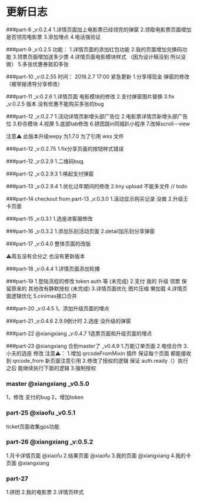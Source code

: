 # 更新日志
###part-8 _v:0.2.4
1.详情页面加上电影票已经领完的弹窗
2.领取电影票页面增加是否领完电影票
3.添加埋点
4.电话强验证

###part-9 _v:0.2.5
功能：
1.详情页面的添加红包功能
2.我的页面增加兑换码功能
3.领票页面增加送多少票
4.详情页面电影模块样式  （因为设计稿没到 所以没做）
5.多张优惠券抵扣多张

###part-10 _v:0.2.55 时间： 2018.2.7 17:00  紧急更新
1.分享得现金 弹窗的修改 （被举报诱导分享修改）

###part-11 _v:0.2.6
1.详情页面 电影模块的修改
2.支付弹窗图片替换
3.fix _v:0.2.5 版本 没有优惠不能购买多张的bug

###part-12 _v:0.2.7
1.活动详情页新增头部广告位
2.电影票详情页新增头部广告位
3.秒杀模块
4.视屏
5.底部tab修改
6.拼团跳in同城趴小程序
7.改掉scroll－view

注意⚠️ 此版本升级wepy 为1.7.0 为了引用 wxs 文件

###part-12 _v:0.2.75
1.fix分享页面的按钮样式错误

###part-12 _v:0.2.9
1.二维码bug

###part-12 _v:0.2.9.3
1.唤起支付弹窗

###part-13 _v:0.2.9.4
1.优化过年期间的修改
2.tiny upload 不能多文件 // todo

###part-14 checkout from part-13   _v:0.3.0
1.滚动显示购买记录 没做
2.升级王卡页面

###part-15  _v:0.3.1
1.选座进客服修改

###part-16 _v:0.3.2
1.添加乐刻活动页面
2.detail加乐刻分享弹窗

###part-17 _v:0.4.0
整体页面的改版

⚠️周五没有合分之 也没有更新版本

###part-18 _v:0.4.4
1.详情页面添加轮播

###part-19
1.登陆流程的修改 token auth 等 (未完成)
2.支付 我的 升级  领票 保留原来的 其他改有静默授权 (未完成)
3.详情页面优化 图片压缩 懒加载 
4.详情页面逻辑优化
5.cinimas接口合并

###part-20 _v:0.4.5
1。添加升级页面的埋点

###part-21 _v:0.4.6
2.9.9倒计时 
2.选座 没升级的弹窗

###part-22 @xiangxiang _v:0.4.7
1选票页面和升级页面的埋点

###part-23  @xiangxiang   合到master了 _v0.4.9
1.万能订单页面
2.电信合作
3.小夫的选座 修改 
注意⚠️：
1.增加 qrcodeFromMixin 插件 保证每个页面 都能接收到 qrcode_from 新页面注意引用
2.修改了授权的逻辑 保证 auth.ready（）执行之后 能继续执行下面的逻辑
3.强制授权

### master @xiangxiang  _v0.5.0
1，修改 支付的bug 
2，增加token

### part-25 @xiaofu  _v0.5.1
ticket页面收集gps功能

### part-26 @xiangxiang _v:0.5.2
1.月卡详情页面  @xiaofu
2.结果页面 @xiaofu
3.我的页面 @xiangxiang
4.我的卡页面  @xiangxiang


### part-27 
1.拼团
2.我的电影票
2.详情页样式



